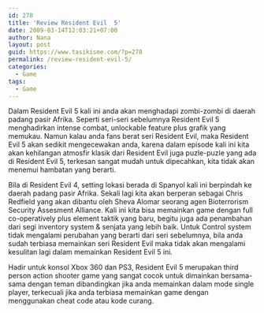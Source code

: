 ```yaml
---
id: 278
title: 'Review Resident Evil  5'
date: 2009-03-14T12:03:21+07:00
author: Nana
layout: post
guid: https://www.tasikisme.com/?p=278
permalink: /review-resident-evil-5/
categories:
  - Game
tags:
  - Game
---
```

Dalam Resident Evil 5 kali ini anda akan menghadapi zombi-zombi di daerah padang pasir Afrika. Seperti seri-seri sebelumnya Resident Evil 5 menghadirkan intense combat, unlockable feature plus grafik yang memukau. Namun kalau anda fans berat seri Resident Evil, maka Resident Evil 5 akan sedikit mengecewakan anda, karena dalam episode kali ini kita akan kehilangan atmosfir klasik dari Resident Evil juga puzle-puzle yang ada di Resident Evil 5, terkesan sangat mudah untuk dipecahkan, kita tidak akan menemui hambatan yang berarti.

Bila di Resident Evil 4, setting lokasi berada di Spanyol kali ini berpindah ke daerah padang pasir Afrika. Sekali lagi kita akan berperan sebagai Chris Redfield yang akan dibantu oleh Sheva Alomar seorang agen Bioterrorism Security Assesment Alliance. Kali ini kita bisa memainkan game dengan full co-operatively plus element taktik yang baru, begitu juga ada penambahan dari segi inventory system & senjata yang lebih baik. Untuk Control system tidak mengalami perubahan yang berarti dari seri sebelumnya, bila anda sudah terbiasa memainkan seri Resident Evil maka tidak akan mengalami kesulitan lagi dalam memainkan Resident Evil 5 ini.

Hadir untuk konsol Xbox 360 dan PS3, Resident Evil 5 merupakan third person action shooter game yang sangat cocok untuk dimainkan bersama-sama dengan teman dibandingkan jika anda memainkan dalam mode single player, terkecuali jika anda terbiasa memainkan game dengan menggunakan cheat code atau kode curang.